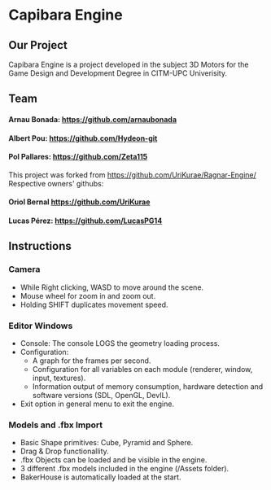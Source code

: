 # Capibara Engine
## Our Project
Capibara Engine is a project developed in the subject 3D Motors for the Game Design and Development Degree in CITM-UPC Univerisity.
## Team
#### Arnau Bonada: https://github.com/arnaubonada
#### Albert Pou: https://github.com/Hydeon-git
#### Pol Pallares: https://github.com/Zeta115

This project was forked from https://github.com/UriKurae/Ragnar-Engine/
Respective owners' githubs:
#### Oriol Bernal https://github.com/UriKurae
#### Lucas Pérez: https://github.com/LucasPG14


## Instructions
### Camera
- While Right clicking, WASD to move around the scene.
- Mouse wheel for zoom in and zoom out.
- Holding SHIFT duplicates movement speed.

### Editor Windows
- Console: The console LOGS the geometry loading process.
- Configuration:
  - A graph for the frames per second.  
  - Configuration for all variables on each module (renderer, window, input, textures).
  - Information output of memory consumption, hardware detection and software versions (SDL, OpenGL, DevIL).
- Exit option in general menu to exit the engine.

### Models and .fbx Import
- Basic Shape primitives: Cube, Pyramid and Sphere.
- Drag & Drop functionallity.
- .fbx Objects can be loaded and be visible in the engine.
- 3 different .fbx models included in the engine (/Assets folder).
- BakerHouse is automatically loaded at the start.


